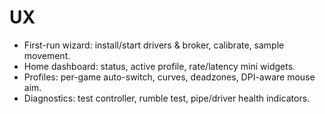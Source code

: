 # UX
- First-run wizard: install/start drivers & broker, calibrate, sample movement.
- Home dashboard: status, active profile, rate/latency mini widgets.
- Profiles: per-game auto-switch, curves, deadzones, DPI-aware mouse aim.
- Diagnostics: test controller, rumble test, pipe/driver health indicators.
